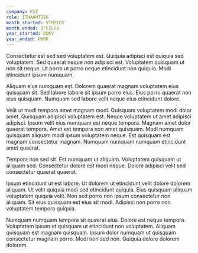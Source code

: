 ```yaml
---
company: KSZ
role: ITHAAMTDZG
month_started: VTMZYDV
month_ended: QFEZLYO
year_started: DQKV
year_ended: HWHK
---
```


Consectetur est sed sed voluptatem est. Quiquia adipisci est quiquia sed voluptatem. Sed quaerat neque non adipisci est. Voluptatem quisquam ut non sit neque. Ut porro ut porro neque etincidunt non quiquia. Modi etincidunt ipsum numquam.

Aliquam eius numquam est. Dolorem quaerat magnam voluptatem eius quisquam sit. Sed labore labore sit ipsum porro eius. Eius porro quaerat non eius quisquam. Numquam sed labore velit neque eius etincidunt dolore.

Velit ut modi tempora amet magnam modi. Quisquam voluptatem modi dolor amet. Quisquam adipisci voluptatem est. Neque voluptatem ut amet adipisci adipisci. Ipsum velit eius numquam est neque tempora. Magnam amet dolor quaerat tempora. Amet est tempora non amet quisquam. Modi numquam quisquam aliquam modi ipsum voluptatem neque. Est quisquam est magnam consectetur magnam. Numquam numquam numquam etincidunt amet quaerat.

Tempora non sed sit. Est numquam ut aliquam. Voluptatem quisquam ut aliquam sed. Consectetur dolore est modi neque. Dolore adipisci velit sed consectetur quaerat quaerat.

Ipsum etincidunt ut est labore. Ut dolorem ut etincidunt velit dolore dolorem aliquam. Ut velit quiquia modi sed etincidunt quiquia. Eius quisquam aliquam voluptatem quiquia velit. Non sed porro non ipsum consectetur non aliquam. Sit eius quisquam est eius sit modi. Adipisci non porro non voluptatem tempora quiquia.

Numquam numquam tempora sit quaerat eius. Dolore est neque tempora. Voluptatem ipsum ut quisquam ut etincidunt non voluptatem. Aliquam quisquam est magnam quisquam. Ipsum dolor numquam ut quisquam consectetur magnam porro. Modi non sed non. Quiquia dolore dolorem dolorem.
    